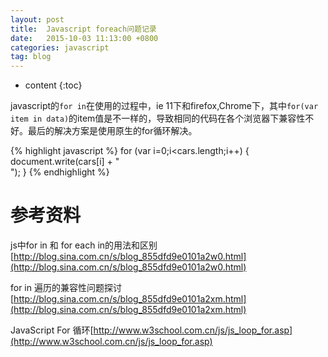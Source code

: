```yaml
---
layout: post
title:  Javascript foreach问题记录
date:   2015-10-03 11:13:00 +0800
categories: javascript
tag: blog
---
```


* content
{:toc}


javascript的`for in`在使用的过程中，ie 11下和firefox,Chrome下，其中`for(var item in data)`的item值是不一样的，导致相同的代码在各个浏览器下兼容性不好。最后的解决方案是使用原生的for循环解决。

{% highlight javascript %}
for (var i=0;i<cars.length;i++)
{
document.write(cars[i] + "<br>");
}
{% endhighlight %}

参考资料
===========================

js中for in 和 for each in的用法和区别 [http://blog.sina.com.cn/s/blog_855dfd9e0101a2w0.html](http://blog.sina.com.cn/s/blog_855dfd9e0101a2w0.html)

for in 遍历的兼容性问题探讨 [http://blog.sina.com.cn/s/blog_855dfd9e0101a2xm.html](http://blog.sina.com.cn/s/blog_855dfd9e0101a2xm.html)

JavaScript For 循环[http://www.w3school.com.cn/js/js_loop_for.asp](http://www.w3school.com.cn/js/js_loop_for.asp)